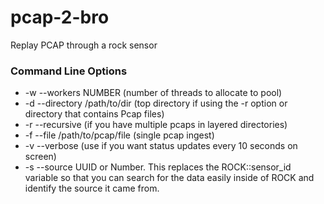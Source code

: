 # pcap-2-bro
Replay PCAP through a rock sensor

### Command Line Options
* -w --workers NUMBER (number of threads to allocate to pool)
* -d --directory /path/to/dir (top directory if using the -r option or directory that contains Pcap files)
* -r --recursive (if you have multiple pcaps in layered directories)
* -f --file /path/to/pcap/file (single pcap ingest)
* -v --verbose (use if you want status updates every 10 seconds on screen)
* -s --source UUID or Number. This replaces the ROCK::sensor_id variable so that you can search for the data easily inside of ROCK and identify the source it came from.
